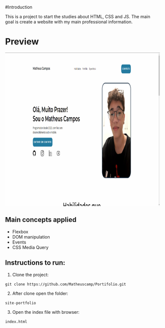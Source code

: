 #Introduction

This is a project to start the studies about HTML, CSS and JS.
The main goal is create a website with my main professional information.

# Preview

<img src="https://github.com/Matheuscamp/Portifolio/blob/main/preview.png" height="500"/>

## Main concepts applied

- Flexbox
- DOM manipulation
- Events
- CSS Media Query

## Instructions to run:

1. Clone the project:

```
git clone https://github.com/Matheuscamp/Portifolio.git
```

2. After clone open the folder:

```
site-portfolio
```

3. Open the index file with browser:

```
index.html
```
